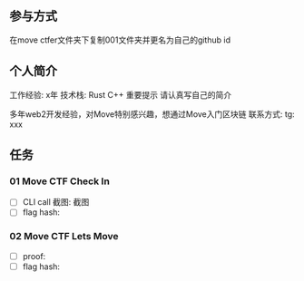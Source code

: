 ## 参与方式

在move ctfer文件夹下复制001文件夹并更名为自己的github id

## 个人简介

工作经验: x年
技术栈: Rust C++
重要提示 请认真写自己的简介

多年web2开发经验，对Move特别感兴趣，想通过Move入门区块链
联系方式: tg: xxx

## 任务

### 01 Move CTF Check In
- [ ] CLI call 截图: 截图
- [ ] flag hash:

### 02 Move CTF Lets Move
- [ ] proof:
- [ ] flag hash: